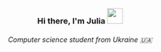 <h3 align="center">Hi there, I'm Julia</a> 
<img src="https://github.com/blackcater/blackcater/raw/main/images/Hi.gif" height="32"/></h3>
<h6 align="center">Computer science student from Ukraine 🇺🇦</h6>

